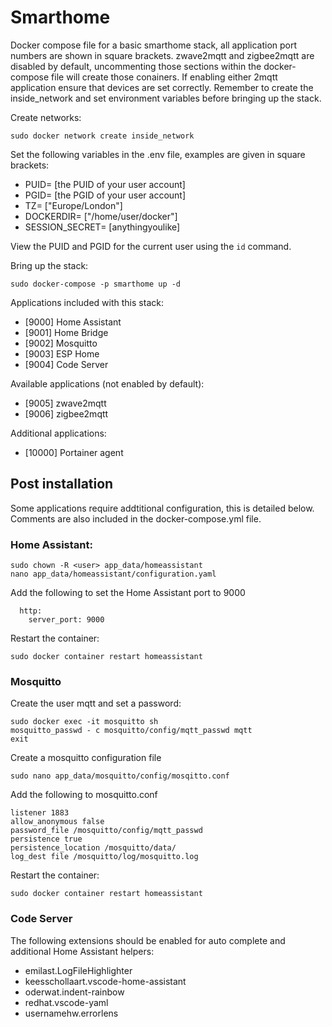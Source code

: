 # Smarthome
Docker compose file for a basic smarthome stack, all application port numbers are shown in square brackets. zwave2mqtt and zigbee2mqtt are disabled by default, uncommenting those sections within the docker-compose file will create those conainers. If enabling either 2mqtt application ensure that devices are set correctly. Remember to create the inside_network and set environment variables before bringing up the stack.

Create networks:
```
sudo docker network create inside_network
```

Set the following variables in the .env file, examples are given in square brackets:
- PUID= [the PUID of your user account] 
- PGID= [the PGID of your user account] 
- TZ= ["Europe/London"]
- DOCKERDIR= ["/home/user/docker"]
- SESSION_SECRET= [anythingyoulike]

View the PUID and PGID for the current user using the ```id``` command.

Bring up the stack:
```
sudo docker-compose -p smarthome up -d
```
Applications included with this stack:
- [9000] Home Assistant
- [9001] Home Bridge
- [9002] Mosquitto
- [9003] ESP Home
- [9004] Code Server

Available applications (not enabled by default):
- [9005] zwave2mqtt
- [9006] zigbee2mqtt

Additional applications:
- [10000] Portainer agent

## Post installation
Some applications require addtitional configuration, this is detailed below. Comments are also included in the docker-compose.yml file.

### Home Assistant:
```
sudo chown -R <user> app_data/homeassistant
nano app_data/homeassistant/configuration.yaml
```
Add the following to set the Home Assistant port to 9000
```
  http:
    server_port: 9000 
```
Restart the container: 
```
sudo docker container restart homeassistant
```

### Mosquitto

Create the user mqtt and set a password:

```
sudo docker exec -it mosquitto sh
mosquitto_passwd - c mosquitto/config/mqtt_passwd mqtt
exit
```
Create a mosquitto configuration file
```
sudo nano app_data/mosquitto/config/mosqitto.conf 
```
Add the following to mosquitto.conf
```
listener 1883
allow_anonymous false
password_file /mosquitto/config/mqtt_passwd
persistence true
persistence_location /mosquitto/data/
log_dest file /mosquitto/log/mosquitto.log
```
Restart the container: 
```
sudo docker container restart homeassistant
```

### Code Server

The following extensions should be enabled for auto complete and additional Home Assistant helpers:
- emilast.LogFileHighlighter
- keesschollaart.vscode-home-assistant
- oderwat.indent-rainbow
- redhat.vscode-yaml
- usernamehw.errorlens